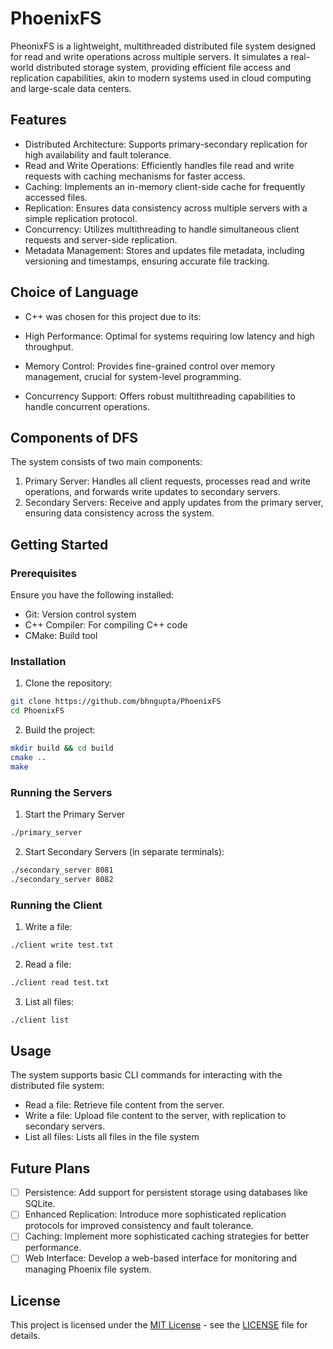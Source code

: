 # PhoenixFS

PheonixFS is a lightweight, multithreaded distributed file system designed for read and write operations across multiple servers. It simulates a real-world distributed storage system, providing efficient file access and replication capabilities, akin to modern systems used in cloud computing and large-scale data centers.

## Features

- Distributed Architecture: Supports primary-secondary replication for high availability and fault tolerance.
- Read and Write Operations: Efficiently handles file read and write requests with caching mechanisms for faster access.
- Caching: Implements an in-memory client-side cache for frequently accessed files.
- Replication: Ensures data consistency across multiple servers with a simple replication protocol.
- Concurrency: Utilizes multithreading to handle simultaneous client requests and server-side replication.
- Metadata Management: Stores and updates file metadata, including versioning and timestamps, ensuring accurate file tracking.


## Choice of Language

- C++ was chosen for this project due to its:

- High Performance: Optimal for systems requiring low latency and high throughput.
- Memory Control: Provides fine-grained control over memory management, crucial for system-level programming.
- Concurrency Support: Offers robust multithreading capabilities to handle concurrent operations.

## Components of DFS

The system consists of two main components:

1. Primary Server: Handles all client requests, processes read and write operations, and forwards write updates to secondary servers.
2. Secondary Servers: Receive and apply updates from the primary server, ensuring data consistency across the system.

## Getting Started

### Prerequisites

Ensure you have the following installed:

- Git: Version control system
- C++ Compiler: For compiling C++ code
- CMake: Build tool

### Installation

1. Clone the repository:

```bash
git clone https://github.com/bhngupta/PhoenixFS
cd PhoenixFS
```

2. Build the project:

```bash
mkdir build && cd build
cmake ..
make
```

### Running the Servers

1. Start the Primary Server

```bash
./primary_server
```

2. Start Secondary Servers (in separate terminals):

```bash
./secondary_server 8081
./secondary_server 8082
```

### Running the Client

1. Write a file:

```bash
./client write test.txt
```

2. Read a file:

```bash
./client read test.txt
```

3. List all files:

```bash
./client list
```

## Usage
The system supports basic CLI commands for interacting with the distributed file system:

- Read a file: Retrieve file content from the server.
- Write a file: Upload file content to the server, with replication to secondary servers.
- List all files: Lists all files in the file system

## Future Plans

- [ ] Persistence: Add support for persistent storage using databases like SQLite.
- [ ] Enhanced Replication: Introduce more sophisticated replication protocols for improved consistency and fault tolerance.
- [ ] Caching: Implement more sophisticated caching strategies for better performance.
- [ ] Web Interface: Develop a web-based interface for monitoring and managing Phoenix file system.

## License

This project is licensed under the [MIT License](https://opensource.org/license/MIT) - see the [LICENSE](https://github.com/bhngupta/PhoenixFS/blob/main/LICENSE) file for details.
